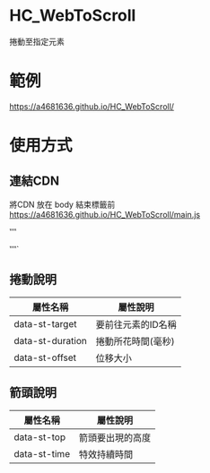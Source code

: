 # HC_WebToScroll
捲動至指定元素

# 範例
https://a4681636.github.io/HC_WebToScroll/

# 使用方式
## 連結CDN
將CDN 放在 body 結束標籤前
https://a4681636.github.io/HC_WebToScroll/main.js

‵‵‵‵
<script src="https://a4681636.github.io/HC_WebToScroll/main.js"></script>
    
</body>
‵‵‵‵`

## 捲動說明
屬性名稱 | 屬性說明
---------------|-----------------
data-st-target | 要前往元素的ID名稱
data-st-duration | 捲動所花時間(毫秒)
data-st-offset | 位移大小

## 箭頭說明
屬性名稱 | 屬性說明
-----------|--------------
data-st-top | 箭頭要出現的高度
data-st-time | 特效持續時間